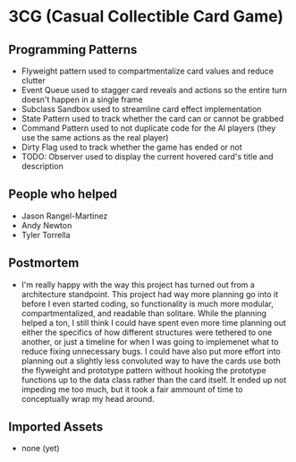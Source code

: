 # 3CG (Casual Collectible Card Game)

## Programming Patterns
- Flyweight pattern used to compartmentalize card values and reduce clutter
- Event Queue used to stagger card reveals and actions so the entire turn doesn't happen in a single frame
- Subclass Sandbox used to streamline card effect implementation
- State Pattern used to track whether the card can or cannot be grabbed
- Command Pattern used to not duplicate code for the AI players (they use the same actions as the real player)
- Dirty Flag used to track whether the game has ended or not
- TODO: Observer used to display the current hovered card's title and description

## People who helped
- Jason Rangel-Martinez
- Andy Newton
- Tyler Torrella

## Postmortem
- I'm really happy with the way this project has turned out from a architecture standpoint. This project had way more planning go into it before I even started coding, so functionality is much more modular, compartmentalized, and readable than solitare. While the planning helped a ton, I still think I could have spent even more time planning out either the specifics of how different structures were tethered to one another, or just a timeline for when I was going to implemenet what to reduce fixing unnecessary bugs. I could have also put more effort into planning out a slightly less convoluted way to have the cards use both the flyweight and prototype pattern without hooking the prototype functions up to the data class rather than the card itself. It ended up not impeding me too much, but it took a fair ammount of time to conceptually wrap my head around.

## Imported Assets
- none (yet)